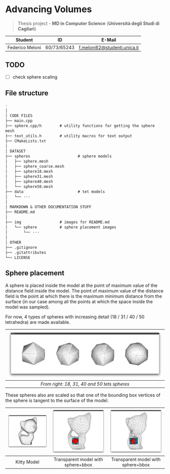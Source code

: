 # Advancing Volumes

> Thesis project - **MD in Computer Science** (**Università degli Studi di Cagliari**)

| **Student**          | **ID**      | **E-Mail**                        |
|----------------------|-------------|-----------------------------------|
| Federico Meloni      | 60/73/65243 | <f.meloni62@studenti.unica.it>    |

## TODO
- [ ] check sphere scaling

## File structure
```
·
│
│ CODE FILES
├── main.cpp
├── sphere.cpp/h        # utility functions for getting the sphere mesh
├── text_utils.h        # utility macros for text output
├── CMakeLists.txt
│
│ DATASET
├── spheres                     # sphere models
│   ├── sphere.mesh
│   ├── sphere_coarse.mesh
│   ├── sphere18.mesh
│   ├── sphere31.mesh
│   ├── sphere40.mesh
│   └── sphere50.mesh
├── data                        # tet models
│   └── ···
│
│ MARKDOWN & OTHER DOCUMENTATION STUFF
├── README.md
│
├── img                 # images for README.md
│   └── sphere          # sphere placement images
│       └── ···
│
│ OTHER
├── .gitignore
├── .gitattributes
└── LICENSE
```

## Sphere placement
A sphere is placed inside the model at the point of maximum value of the distance field inside the model.
The point of maximum value of the distance field is the point at which there is the maximum minimum distance
from the surface (in our case among all the points at which the space inside the model was sampled).

For now, 4 types of spheres with increasing detail (18 / 31 / 40 / 50 tetrahedra) are made available.

|       ![](img/sphere/all_spheres.png)        |
|:--------------------------------------------:|
| *From right: 18, 31, 40 and 50 tets spheres* |

These spheres also are scaled so that one of the bounding box vertices of the sphere is tangent to the surface of the model.

| ![](img/sphere/kitty_model.png) | ![](img/sphere/kitty_model_transparent.png) | ![](img/sphere/kitty_model_transparent45.png) |
|:-------------------------------:|:------------------------------------------:|:--------------------------------------------:|
|           Kitty Model           |     Transparent model with sphere+bbox     |      Transparent model with sphere+bbox      |
